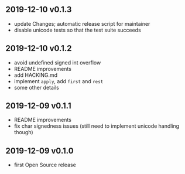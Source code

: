 ## 2019-12-10 v0.1.3

- update Changes; automatic release script for maintainer
- disable unicode tests so that the test suite succeeds

## 2019-12-10 v0.1.2

- avoid undefined signed int overflow
- README improvements
- add HACKING.md
- implement `apply`, add `first` and `rest`
- some other details

## 2019-12-09 v0.1.1

- README improvements
- fix char signedness issues (still need to implement unicode handling
  though)

## 2019-12-09 v0.1.0

- first Open Source release

